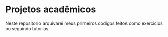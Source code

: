 # Projetos acadêmicos
 
Neste repositorio arquivarei meus primeiros codigos feitos como exercicios ou seguindo tutorias.

